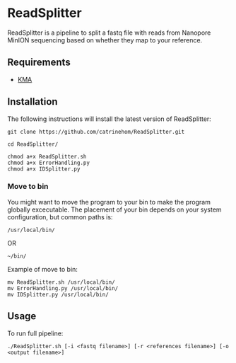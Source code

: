 # ReadSplitter

ReadSplitter is a pipeline to split a fastq file with reads from Nanopore MinION sequencing based on whether they map to your reference. 

## Requirements

- [KMA](https://bitbucket.org/genomicepidemiology/kma/src/master/) 

## Installation

The following instructions will install the latest version of ReadSplitter:

```
git clone https://github.com/catrinehom/ReadSplitter.git

cd ReadSplitter/

chmod a+x ReadSplitter.sh
chmod a+x ErrorHandling.py
chmod a+x IDSplitter.py

```

### Move to bin 
You might want to move the program to your bin to make the program globally excecutable. 
The placement of your bin depends on your system configuration, but common paths is:

```
/usr/local/bin/
```
OR
```
~/bin/
```

Example of move to bin:

```
mv ReadSplitter.sh /usr/local/bin/
mv ErrorHandling.py /usr/local/bin/
mv IDSplitter.py /usr/local/bin/

```

## Usage

To run full pipeline:

```
./ReadSplitter.sh [-i <fastq filename>] [-r <references filename>] [-o <output filename>]
```

